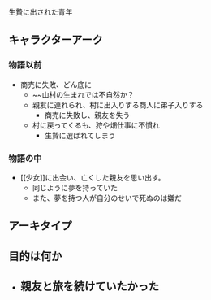 生贄に出された青年

## キャラクターアーク
### 物語以前
- 商売に失敗、どん底に
	- ~~山村の生まれでは不自然か？
	- 親友に連れられ、村に出入りする商人に弟子入りする
		- 商売に失敗し、親友を失う
	- 村に戻ってくるも、狩や畑仕事に不慣れ
		- 生贄に選ばれてしまう
### 物語の中
- [[少女]]に出会い、亡くした親友を思い出す。
	- 同じように夢を持っていた
	- また、夢を持つ人が自分のせいで死ぬのは嫌だ

## アーキタイプ


## 目的は何か
- 親友と旅を続けていたかった
	- 
